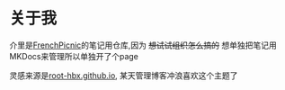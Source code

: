 # 关于我

介里是[FrenchPicnic](https://github.com/FrenchPicnic)的笔记用仓库,因为 ~~想试试组织怎么搞的~~ 想单独把笔记用MKDocs来管理所以单独开了个page  

灵感来源是[root-hbx.github.io](https://root-hbx.github.io/carrot-world/), 某天管理博客冲浪喜欢这个主题了  